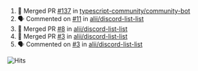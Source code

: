 <!--START_SECTION:activity-->
1. 🎉 Merged PR [#137](https://github.com/typescript-community/community-bot/pull/137) in [typescript-community/community-bot](https://github.com/typescript-community/community-bot)
2. 🗣 Commented on [#11](https://github.com/alii/discord-list-list/issues/11) in [alii/discord-list-list](https://github.com/alii/discord-list-list)
3. 🎉 Merged PR [#8](https://github.com/alii/discord-list-list/pull/8) in [alii/discord-list-list](https://github.com/alii/discord-list-list)
4. 🎉 Merged PR [#3](https://github.com/alii/discord-list-list/pull/3) in [alii/discord-list-list](https://github.com/alii/discord-list-list)
5. 🗣 Commented on [#3](https://github.com/alii/discord-list-list/issues/3) in [alii/discord-list-list](https://github.com/alii/discord-list-list)
<!--END_SECTION:activity-->

![Hits](https://hitcounter.pythonanywhere.com/count/tag.svg?url=https%3A%2F%2Fgithub.com%2Frobertwestbury)
